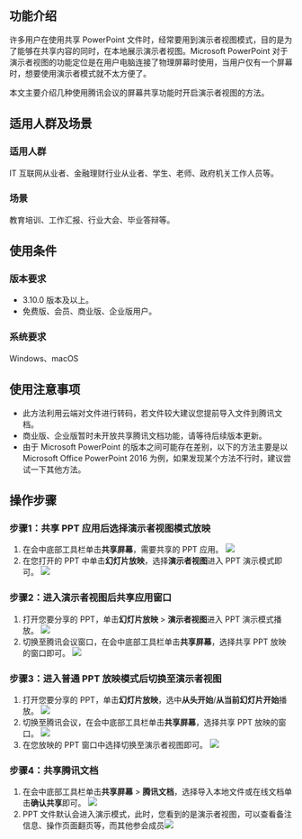 ## 功能介绍
许多用户在使用共享 PowerPoint 文件时，经常要用到演示者视图模式，目的是为了能够在共享内容的同时，在本地展示演示者视图。Microsoft PowerPoint 对于演示者视图的功能定位是在用户电脑连接了物理屏幕时使用，当用户仅有一个屏幕时，想要使用演示者模式就不太方便了。

本文主要介绍几种使用腾讯会议的屏幕共享功能时开启演示者视图的方法。

## 适用人群及场景
### 适用人群
IT 互联网从业者、金融理财行业从业者、学生、老师、政府机关工作人员等。

### 场景
教育培训、工作汇报、行业大会、毕业答辩等。

## 使用条件
### 版本要求
- 3.10.0 版本及以上。
- 免费版、会员、商业版、企业版用户。

### 系统要求
Windows、macOS

## 使用注意事项
- 此方法利用云端对文件进行转码，若文件较大建议您提前导入文件到腾讯文档。
- 商业版、企业版暂时未开放共享腾讯文档功能，请等待后续版本更新。
- 由于 Microsoft PowerPoint 的版本之间可能存在差别，以下的方法主要是以 Microsoft Office PowerPoint 2016 为例，如果发现某个方法不行时，建议尝试一下其他方法。 

## 操作步骤
### 步骤1：共享 PPT 应用后选择演示者视图模式放映
1. 在会中底部工具栏单击**共享屏幕**，需要共享的 PPT 应用。
![](https://qcloudimg.tencent-cloud.cn/raw/247cd89229b30be7fffc06ac568d51b4.png)
2. 在您打开的 PPT 中单击**幻灯片放映**，选择**演示者视图**进入 PPT 演示模式即可。
![](https://qcloudimg.tencent-cloud.cn/raw/b60218a4078fdc2d5c900e7adda073a6.png)

### 步骤2：进入演示者视图后共享应用窗口
1. 打开您要分享的 PPT，单击**幻灯片放映** > **演示者视图**进入 PPT 演示模式播放。
![](https://qcloudimg.tencent-cloud.cn/raw/c1fc8b014734dd7e8665f3d2549f8865.png)
2. 切换至腾讯会议窗口，在会中底部工具栏单击**共享屏幕**，选择共享 PPT 放映的窗口即可。
![](https://qcloudimg.tencent-cloud.cn/raw/a6a978d6059aae999ebaf1b36a9ae95b.png)

### 步骤3：进入普通 PPT 放映模式后切换至演示者视图
1. 打开您要分享的 PPT，单击**幻灯片放映**，选中**从头开始**/**从当前幻灯片开始**播放。
![](https://qcloudimg.tencent-cloud.cn/raw/af0aeae2bc98242d22210ac5e6ef8340.png)
2. 切换至腾讯会议，在会中底部工具栏单击**共享屏幕**，选择共享 PPT 放映的窗口。
![](https://qcloudimg.tencent-cloud.cn/raw/5466a4788adc2f8d9d4d3615be142b74.png)
3. 在您放映的 PPT 窗口中选择切换至演示者视图即可。
![](https://qcloudimg.tencent-cloud.cn/raw/03efa563c8016355bc3e53f17ce78d37.png)

### 步骤4：共享腾讯文档
1. 在会中底部工具栏单击**共享屏幕** > **腾讯文档**，选择导入本地文件或在线文档单击**确认共享**即可。
![](https://qcloudimg.tencent-cloud.cn/raw/f3e8bfb62ab7af6c14c50cb9210c3bb2.png)
2. PPT 文件默认会进入演示模式，此时，您看到的是演示者视图，可以查看备注信息、操作页面翻页等，而其他参会成员![](https://qcloudimg.tencent-cloud.cn/raw/a32d46f5395f2b418fbc87fba34b1893.png)
